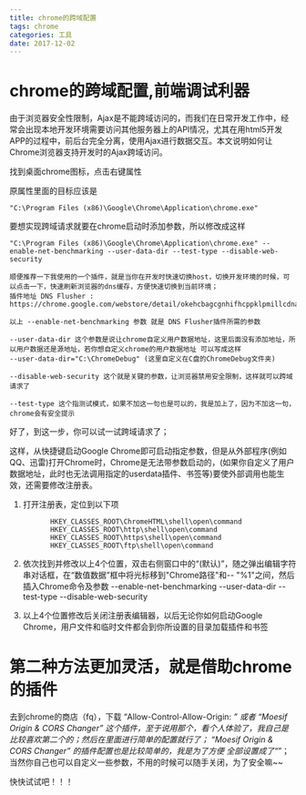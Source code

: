 ```yaml
---
title: chrome的跨域配置
tags: chrome
categories: 工具
date: 2017-12-02
---
```

# chrome的跨域配置,前端调试利器

由于浏览器安全性限制，Ajax是不能跨域访问的，而我们在日常开发工作中，经常会出现本地开发环境需要访问其他服务器上的API情况，尤其在用html5开发APP的过程中，前后台完全分离，使用Ajax进行数据交互。本文说明如何让Chrome浏览器支持开发时的Ajax跨域访问。

找到桌面chrome图标，点击右键属性

原属性里面的目标应该是
```
"C:\Program Files (x86)\Google\Chrome\Application\chrome.exe"
```

要想实现跨域请求就要在chrome启动时添加参数，所以修改成这样

```
"C:\Program Files (x86)\Google\Chrome\Application\chrome.exe" --enable-net-benchmarking --user-data-dir --test-type --disable-web-security

顺便推荐一下我使用的一个插件，就是当你在开发时快速切换host，切换开发环境的时候，可以点击一下，快速刷新浏览器的dns缓存，方便快速切换到当前环境；
插件地址 DNS Flusher :
https://chrome.google.com/webstore/detail/okehcbagcgnhifhcppklpmillcdnaclp

以上 --enable-net-benchmarking 参数 就是 DNS Flusher插件所需的参数

--user-data-dir 这个参数是说让chrome自定义用户数据地址，这里后面没有添加地址，所以用户数据还是源地址，若你想自定义chrome的用户数据地址 可以写成这样
--user-data-dir="C:\ChromeDebug" (这里自定义在C盘的ChromeDebug文件夹)

--disable-web-security 这个就是关键的参数，让浏览器禁用安全限制，这样就可以跨域请求了

--test-type 这个指测试模式，如果不加这一句也是可以的，我是加上了，因为不加这一句，chrome会有安全提示

```

好了，到这一步，你可以试一试跨域请求了；

这样，从快捷键启动Google Chrome即可启动指定参数，但是从外部程序(例如QQ、迅雷)打开Chrome时，Chrome是无法带参数启动的，(如果你自定义了用户数据地址，此时也无法调用指定的userdata插件、书签等)要使外部调用也能生效，还需要修改注册表。

1. 打开注册表，定位到以下项
```
          HKEY_CLASSES_ROOT\ChromeHTML\shell\open\command
          HKEY_CLASSES_ROOT\http\shell\open\command
          HKEY_CLASSES_ROOT\https\shell\open\command
          HKEY_CLASSES_ROOT\ftp\shell\open\command
```

2. 依次找到并修改以上4个位置，双击右侧窗口中的“(默认)”，随之弹出编辑字符串对话框，在“数值数据”框中将光标移到"Chrome路径"和-- "%1"之间，然后插入Chrome命令及参数
           --enable-net-benchmarking --user-data-dir --test-type --disable-web-security
    
3. 以上4个位置修改后关闭注册表编辑器，以后无论你如何启动Google Chrome，用户文件和临时文件都会到你所设置的目录加载插件和书签

# 第二种方法更加灵活，就是借助chrome的插件

去到chrome的商店（fq），下载 “Allow-Control-Allow-Origin: *” 或者 “Moesif Origin & CORS Changer” 这个插件，至于说用那个，看个人体验了，我自己是比较喜欢第二个的；然后在里面进行简单的配置就行了；
“Moesif Origin & CORS Changer” 的插件配置也是比较简单的，我是为了方便 全部设置成了“*”；当然你自己也可以自定义一些参数，不用的时候可以随手关闭，为了安全嘛~~

快快试试吧！！！